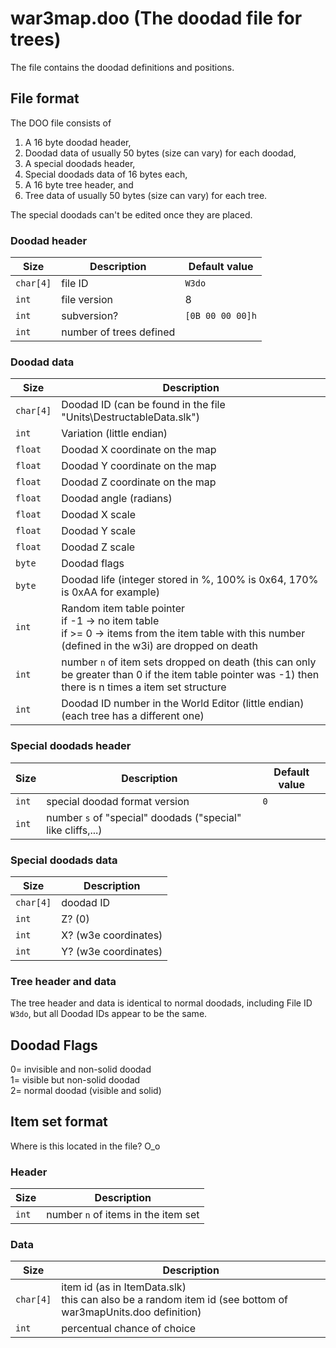  # war3map.doo (The doodad file for trees)

The file contains the doodad definitions and positions.

## File format

The DOO file consists of 

 1. A 16 byte doodad header,
 2. Doodad data of usually 50 bytes (size can vary) for each doodad,
 3. A special doodads header,
 4. Special doodads data of 16 bytes each,
 5. A 16 byte tree header, and
 6. Tree data of usually 50 bytes (size can vary) for each tree.
 
 The special doodads can't be edited once they are placed.

### Doodad header

| Size | Description | Default value |
|-----|-----|------|
| `char[4]` | file ID | `W3do` |
| `int` | file version | 8 |
| `int` | subversion? | `[0B 00 00 00]h` |
| `int` | number of trees defined ||

### Doodad data

| Size | Description |
|-----|-----|
| `char[4]` | Doodad ID (can be found in the file "Units\DestructableData.slk") |
| `int` | Variation (little endian) |
| `float` | Doodad X coordinate on the map |
| `float` | Doodad Y coordinate on the map |
| `float` | Doodad Z coordinate on the map |
| `float` | Doodad angle (radians) |
| `float` | Doodad X scale |
| `float` | Doodad Y scale |
| `float` | Doodad Z scale |
| `byte` | Doodad flags |
| `byte` | Doodad life (integer stored in %, 100% is 0x64, 170% is 0xAA for example) |
| `int` | Random item table pointer <br> if -1 -> no item table <br> if >= 0 -> items from the item table with this number (defined in the w3i) are dropped on death |
| `int` | number `n` of item sets dropped on death (this can only be greater than 0 if the item table pointer was -1) then there is n times a item set structure |
| `int` | Doodad ID number in the World Editor (little endian) (each tree has a different one) |

### Special doodads header

| Size | Description | Default value |
|-----|-----|-----|
| `int` | special doodad format version | `0` |
| `int` | number `s` of "special" doodads ("special" like cliffs,...) ||

### Special doodads data

| Size | Description |
|----|-----|
| `char[4]` | doodad ID |
| `int` | Z? (0) |
| `int` | X? (w3e coordinates) |
| `int` | Y? (w3e coordinates) |

### Tree header and data
The tree header and data is identical to normal doodads, including File ID `W3do`, but all Doodad IDs appear to be the same.


## Doodad Flags
0= invisible and non-solid doodad<br>
1= visible but non-solid doodad<br>
2= normal doodad (visible and solid)<br>

## Item set format

Where is this located in the file? O_o

### Header

| Size | Description |
|----|-----|
| `int` | number `n` of items in the item set |

### Data

| Size | Description |
|----|-----|
| `char[4]` | item id (as in ItemData.slk) <br> this can also be a random item id (see bottom of war3mapUnits.doo definition) |
| `int` | percentual chance of choice |
